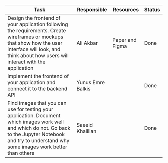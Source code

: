 | **Task** | **Responsible** | **Resources** | **Status** |
| -------- | --------------- | ------------- | ---------- |
| Design the frontend of your application following the requirements. Create wireframes or mockups that show how the user interface will look, and think about how users will interact with the application    |       Ali Akbar    | Paper and Figma            |     Done       |
| Implement the frontend of your application and connect it to the backend API |  Yunus Emre Balkis               |            |  Done          |
| Find images that you can use for testing your application. Document which images work well and which do not. Go back to the Jupyter Notebook and try to understand why some images work better than others | Saeeid Khalilian |           | Done          |
